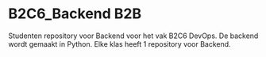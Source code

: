 # B2C6_Backend B2B
Studenten repository voor Backend voor het vak B2C6 DevOps. De backend wordt gemaakt in Python. Elke klas heeft 1 repository voor Backend.



